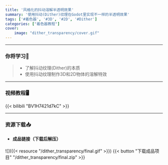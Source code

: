 ```yaml
---
title: '风格化的抖动溶解半透明效果'
summary: '使用抖动(Dither)纹理在Godot里实现不一样的半透明效果'
tags: ['#着色器', '#3D', '#2D', '#Dither']
categories: ["着色器教程"]
cover:
    image: "dither_transparency/cover.gif"
---
```


---
### 你将学习📖
>- 了解抖动纹理(Dither)的本质
>- 使用抖动纹理制作3D和2D物体的溶解特效

---
### 视频教程🖥️
{{< bilibili "BV1H7421d7kC" >}}

---
### 资源下载📥

- #### 成品链接（下载后解压）
![]({{< resource "/dither_transparency/final.gif" >}})
{{< button "下载成品项目" "/dither_transparency/final.zip" >}}